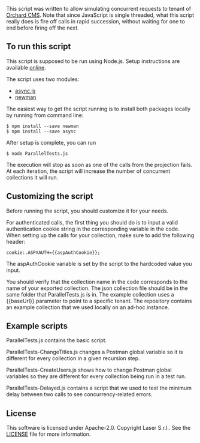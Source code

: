 This script was written to allow simulating concurrent requests to tenant of [Orchard CMS](https://github.com/OrchardCMS/Orchard). Note that since JavaScript is single threaded, what this script really does is fire off calls in rapid succession, without waiting for one to end before firing off the next.

## To run this script
This script is supposed to be run using Node.js. Setup instructions are available [online](https://nodejs.org/en/#download).

The script uses two modules:

 * [async.js](https://www.npmjs.com/package/async)
 * [newman](https://github.com/postmanlabs/newman)

The easiest way to get the script running is to install both packages locally by running from command line:
```
$ npm install --save newman
$ npm install --save async
```

After setup is complete, you can run 
```
$ node ParallelTests.js
```
The execution will stop as soon as one of the calls from the projection fails. At each iteration, the script will increase the number of concurrent collections it will run.

## Customizing the script
Before running the script, you should customize it for your needs.

For authenticated calls, the first thing you should do is to input a valid authentication cookie string in the corresponding variable in the code. When setting up the calls for your collection, make sure to add the following header:
```
cookie:.ASPXAUTH={{aspAuthCookie}};
```
The aspAuthCookie variable is set by the script to the hardcoded value you input.

You should verify that the collection name in the code corresponds to the name of your exported collection. The json collection file should be in the same folder that ParallelTests.js is in. The example collection uses a {{baseUrl}} parameter to point to a specific tenant.
The repository contains an example collection that we used locally on an ad-hoc instance.

## Example scripts
ParallelTests.js contains the basic script.

ParallelTests-ChangeTitles.js changes a Postman global variable so it is different for every collection in a given recursion step.

ParallelTests-CreateUsers.js shows how to change Postman global variables so they are different for every collection being run in a test run.

ParallelTests-Delayed.js contains a script that we used to test the minimum delay between two calls to see concurrency-related errors.

## License
This software is licensed under Apache-2.0. Copyright Laser S.r.l.. See the [LICENSE](LICENSE) file for more information.